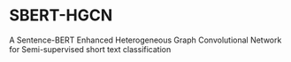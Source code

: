 # SBERT-HGCN
A Sentence-BERT Enhanced Heterogeneous Graph Convolutional Network for Semi-supervised short text classification
